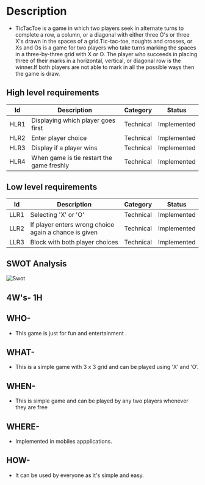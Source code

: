 # Description
* TicTacToe is a game in which two players seek in alternate turns to complete a row, a column, or a diagonal with either three O's or three X's drawn in the spaces of a grid.Tic-tac-toe, noughts and crosses, or Xs and Os is a game for two players who take turns marking the spaces in a three-by-three grid with X or O. The player who succeeds in placing three of their marks in a horizontal, vertical, or diagonal row is the winner.If both players are not able to mark in all the possible ways then the game is draw.

## High level requirements
| Id | Description | Category | Status |
|----|-------------|---------|-------|
|HLR1  |Displaying which player goes first| Technical|Implemented|
|HLR2 | Enter player choice|Technical| Implemented|
|HLR3|Display if a player wins |Technical|Implemented|
|HLR4 |When game is tie restart the game freshly|Technical|Implemented|

## Low level requirements
| Id | Description | Category | Status |
|----|-------------|---------|-------|
|LLR1 | Selecting 'X' or 'O'|Technical| Implemented|
|LLR2 | If player enters wrong choice again a chance is given|Technical| Implemented|
|LLR3 | Block with both player choices|Technical| Implemented|

## SWOT Analysis
![Swot](https://user-images.githubusercontent.com/46956641/154016874-1dba4738-0b71-427c-be8f-b4abbface064.png)

## 4W's- 1H
## WHO-
* This game is just for fun and entertainment .
## WHAT-
* This is a simple game with 3 x 3 grid and can be played using ‘X’ and ‘O’.
## WHEN-
* This is simple game and can be played by any two players whenever they are free
## WHERE-
* Implemented in mobiles appplications.
## HOW-
* It can be used by everyone as it's simple and easy.